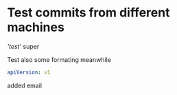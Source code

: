 # Test commits from different machines

*'test'* super

Test also some formating meanwhile

```yaml
apiVersion: v1
```

added email
